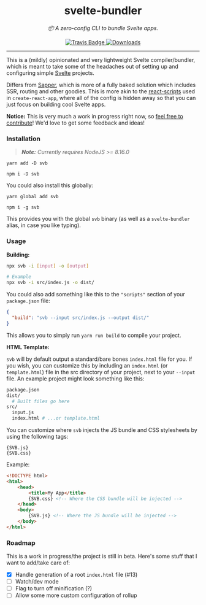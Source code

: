 <div align="center" margin="0 auto 20px">
    <h1>svelte-bundler</h1>
    <p style="font-style: italic;">📦 A zero-config CLI to bundle Svelte apps.</p>
    <div>
        <a href='https://travis-ci.org/himynameisdave/svb'>
            <img src="https://api.travis-ci.org/himynameisdave/svb.svg?branch=master" alt="Travis Badge" />
        </a>
        <!-- <a href='https://coveralls.io/github/himynameisdave/svb?branch=master'>
            <img src='https://coveralls.io/repos/github/himynameisdave/svb/badge.svg?branch=master' alt='Coverage Status' />
        </a> -->
        <a href="https://www.npmjs.com/package/svb">
            <img src="https://img.shields.io/npm/dt/svb.svg" alt="Downloads">
        </a>
    </div>
</div>

---

This is a (mildly) opinionated and very lightweight Svelte compiler/bundler, which is meant to take some of the headaches out of setting up and configuring simple [Svelte](https://svelte.dev/) projects.

Differs from [Sapper](https://sapper.svelte.dev), which is more of a fully baked solution which includes SSR, routing and other goodies. This is more akin to the [react-scripts](https://github.com/facebook/create-react-app/tree/master/packages/react-scripts) used in `create-react-app`, where all of the config is hidden away so that you can just focus on building cool Svelte apps.

**Notice:** This is very much a work in progress right now, so [feel free to contribute](https://github.com/himynameisdave/svb/blob/master/.github/CONTRIBUTING.md)! We'd love to get some feedback and ideas!

### Installation

> _**Note:** Currently requires NodeJS >= 8.16.0_

```
yarn add -D svb

npm i -D svb
```

You could also install this globally:

```
yarn global add svb

npm i -g svb
```

This provides you with the global `svb` binary (as well as a `svelte-bundler` alias, in case you like typing).

### Usage

**Building:**

```bash
npx svb -i [input] -o [output]

# Example
npx svb -i src/index.js -o dist/
```

You could also add something like this to the `"scripts"` section of your `package.json` file:

```json
{
  "build": "svb --input src/index.js --output dist/"
}
```

This allows you to simply run `yarn run build` to compile your project.

**HTML Template:**

`svb` will by default output a standard/bare bones `index.html` file for you. If you wish, you can customize this by including an `index.html` (or `template.html`) file in the src directory of your project, next to your `--input` file. An example project might look something like this:

```bash
package.json
dist/
  # Built files go here
src/
  input.js
  index.html # ...or template.html
```

You can customize where `svb` injects the JS bundle and CSS stylesheets by using the following tags:

```
{SVB.js}
{SVB.css}
```

Example:

```html
<!DOCTYPE html>
<html>
    <head>
        <title>My App</title>
        {SVB.css} <!-- Where the CSS bundle will be injected -->
    </head>
    <body>
        {SVB.js} <!-- Where the JS bundle will be injected -->
    </body>
</html>
```

### Roadmap

This is a work in progress/the project is still in beta. Here's some stuff that I want to add/take care of:

- [x] Handle generation of a root `index.html` file (#13)
- [ ] Watch/dev mode
- [ ] Flag to turn off minification (?)
- [ ] Allow some more custom configuration of rollup
